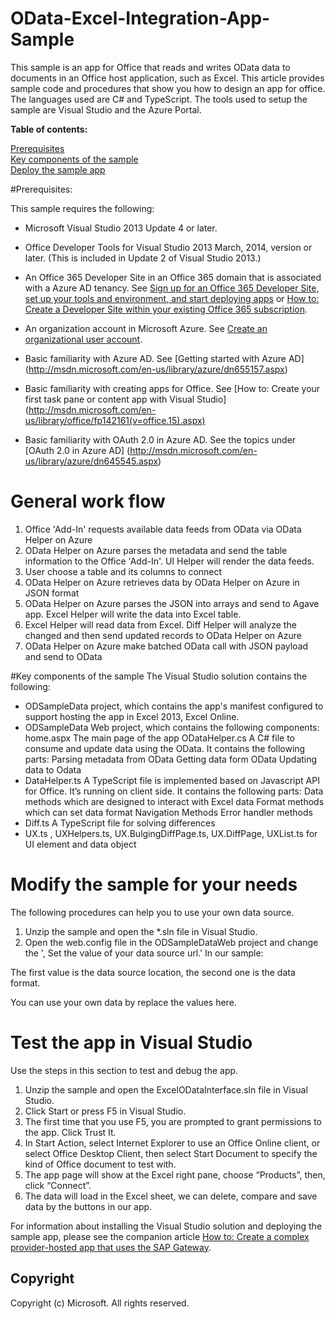 # OData-Excel-Integration-App-Sample
This sample is an app for Office that reads and writes OData data to documents in an Office host application, such as Excel. This article provides sample code and procedures that show you how to design an app for office. The languages used are C# and TypeScript. The tools used to setup the sample are Visual Studio and the Azure Portal.

**Table of contents:**

[Prerequisites](#Prerequisites)<BR>
[Key components of the sample](#KeyComponents)<BR>
[Deploy the sample app](#DeployTheSampleApp)<BR>

<a name="Prerequisites"></a>
#Prerequisites:

This sample requires the following:

 - Microsoft Visual Studio 2013 Update 4 or later.

 - Office Developer Tools for Visual Studio 2013 March, 2014, version or later. (This is included in Update 2 of Visual Studio 2013.)

 - An Office 365 Developer Site in an Office 365 domain that is associated with a Azure AD tenancy. See [Sign up for an Office 365 Developer Site, set up your tools and environment, and start deploying apps](http://msdn.microsoft.com/en-us/library/office/fp179924(v=office.15).aspx) or [How to: Create a Developer Site within your existing Office 365 subscription](http://msdn.microsoft.com/en-us/library/office/jj692554(v=office.15).aspx).

 - An organization account in Microsoft Azure. See [Create an organizational user account](http://www.microsoft.com/en-us/download/details.aspx?id=44944).
 
 - Basic familiarity with Azure AD. See [Getting started with Azure AD] (http://msdn.microsoft.com/en-us/library/azure/dn655157.aspx)
 
 - Basic familiarity with creating apps for Office. See [How to: Create your first task pane or content app with Visual Studio] (http://msdn.microsoft.com/en-us/library/office/fp142161(v=office.15).aspx)
 
 - Basic familiarity with OAuth 2.0 in Azure AD. See the topics under [OAuth 2.0 in Azure AD] (http://msdn.microsoft.com/en-us/library/azure/dn645545.aspx)
 
# General work flow
1.	Office 'Add-In' requests available data feeds from OData via OData Helper on Azure
2.	OData Helper on Azure parses the metadata and send the table information to the Office 'Add-In'. UI Helper will render the data feeds.
3.	User choose a table and its columns to connect
4.	OData Helper on Azure retrieves data by OData Helper on Azure in JSON format
5.	OData Helper on Azure parses the JSON into arrays and send to Agave app. Excel Helper will write the data into Excel table.
6.	Excel Helper will read data from Excel. Diff Helper will analyze the changed and then send updated records to OData Helper on Azure
7.	OData Helper on Azure make batched OData call with JSON payload and send to OData
 
<a name="KeyComponents"></a>
#Key components of the sample
The Visual Studio solution contains the following:
- ODSampleData project, which contains the app's manifest configured to support hosting the app in Excel 2013, Excel Online.
- ODSampleData Web project, which contains the following components:
   home.aspx   The main page of the app
   ODataHelper.cs   A C# file to consume and update data using the OData. It contains the following parts: 
     Parsing metadata from OData
     Getting data form OData 
     Updating data to Odata 
- DataHelper.ts   A TypeScript file is implemented based on Javascript API for Office. It’s running on client side.  It contains the following parts:
   Data methods which are designed to interact with Excel data
   Format methods which can set data format
   Navigation Methods
   Error handler methods
- Diff.ts  A TypeScript file for solving differences
- UX.ts , UXHelpers.ts, UX.BulgingDiffPage.ts, UX.DiffPage, UXList.ts   for UI element and data object

# Modify the sample for your needs
The following procedures can help you to use your own data source.
1.	Unzip the sample and open the *.sln file in Visual Studio.
2.	Open the web.config file in the ODSampleDataWeb project and change the '<add key="ida:ODataEndpointURL" value=" " />, Set the value of your data source url.'
In our sample: 
  <add key="ida:ODataEndpointURL"  
value="http://services.odata.org/V3/(S(omlwdrfviuvthgrncrmyko1m))/OData/OData.svc/" />
<add key="ida:ODataMetadataURL"     value="http://services.odata.org/V3/(S(omlwdrfviuvthgrncrmyko1m))/OData/OData.svc/$metadata" />

 The first value is the data source location, the second one is the data format.
 
 You can use your own data by replace the values here.

<a name="DeployTheSampleApp"></a>
# Test the app in Visual Studio
Use the steps in this section to test and debug the app.

1.	Unzip the sample and open the ExcelODataInterface.sln file in Visual Studio.
2.	Click Start or press F5 in Visual Studio.
3.	The first time that you use F5, you are prompted to grant permissions to the app. Click Trust It.
4.	In Start Action, select Internet Explorer to use an Office Online client, or select Office Desktop Client, then select Start Document to specify the kind of Office document to test with.
5.	The app page will show at the Excel right pane, choose “Products”, then, click “Connect”.
6.	The data will load in the Excel sheet, we can delete, compare and save data by the buttons in our app.


For information about installing the Visual Studio solution and deploying the sample app, please see the companion article [How to: Create a complex provider-hosted app that uses the SAP Gateway](https://msdn.microsoft.com/EN-US/library/dn947478.aspx).

## Copyright ##

Copyright (c) Microsoft. All rights reserved.
